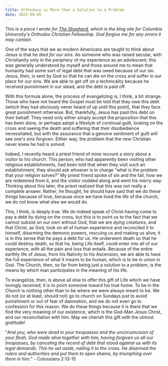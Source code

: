 ```yaml
---
title: Orthodoxy is More than a Solution to a Problem
date: 2025-08-05
---
```


*This is a piece I wrote for [The Shepherd](https://columbiaocf.wixsite.com/theshepherd), which is the blog site for Columbia University's Orthodox Christian Fellowship. God forgive me for any errors it may contain.*

One of the ways that we as modern Americans are taught to think about Jesus is that he *died for our sins*. As someone who was raised secular, with Christianity only in the periphery of my experience as an adolescent, this was generally understood by myself and those around me to mean that humanity had some sort of legal debt that was owed because of our sin. Jesus, then, is sent by God so that he can die on the cross and suffer in our place for our sins. We are able to get off on a technicality because he received punishment in our stead, and the debt is paid off.

With this formula alone, the process of evangelizing is, I think, a bit strange. Those who have not heard the Gospel must be told that they owe this debt (which they had obviously never heard of up until this point), that they face great punishment otherwise. But, thankfully, Jesus has paid this debt on their behalf. They need only either simply accept the proposition that this has been done, or perhaps adopt a lifestyle of continual guilt, looking on the cross and seeing the death and suffering that their disobedience necessitated, but with the assurance that a genuine sentiment of guilt will see one's sins forgiven. Either way, the problem that the new Christian never knew he had is solved.

Indeed, I recently heard a priest friend of mine recount a story about a visitor to his church. This person, who had apparently been visiting other religious establishments, had been told that when they visit such an establishment, they should ask whoever is in charge "what is the problem that your religion solves?" My priest friend spoke of sin and the fall, how we are redeemed from it, and the visitor nodded along and went his merry way. Thinking about this later, the priest realized that this was not really a complete answer. Rather, he thought, he should have said that we do these things because of love, because once we have lived the life of the church, we do not know what else we would do.

This, I think, is deeply true. We do indeed speak of Christ having come to pay a debt by dying on the cross, but this is to point us to the fact that we cannot subsist on our own without God, that we are *dying creatures*, and that Christ, as God, took on all of human experience and reconciled it to himself, disarming the demonic powers, rescuing us and making us alive; it is in *this* sense that he pays a debt for us. He underwent death so that he could destroy death, so that he, being Life itself, could enter into all of our experience, with all the pain and loss that entails. Because of the entire earthly life of Jesus, from his Nativity to his Ascension, we are able to have the full experience of what it means to be human, which is to be in union in God. The Church, then, so far from being just a solution to a problem, is the means by which man participates in the meaning of his life.

To evangelize, then, is above all else to offer this gift of Life which we have lovingly received; it is to point someone toward his true home. To be in the Church is nothing other than to be where we were always meant to be. We do not (or at least, should not) go to church on Sundays just to avoid punishment or out of fear of damnation, and we do not even go to confession for this reason. We do these things because it is there that we find the very meaning of our existence, which is the God-Man Jesus Christ, and our reconciliation with him. May we cherish this gift with the utmost gratitude!

"*And you, who were dead in your trespasses and the uncircumcision of your flesh, God made alive together with him, having forgiven us all our trespasses, by canceling the record of debt that stood against us with its legal demands. This he set aside, nailing it to the cross. He disarmed the rulers and authorities and put them to open shame, by triumphing over them in him.*"
	- Colossians 2:13-15
